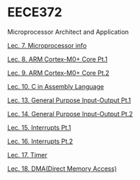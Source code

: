 # EECE372
Microprocessor Architect and Application

[Lec. 7. Microprocessor info](https://github.com/owjxyz/EECE372/blob/main/Lec.%207.%20Microprocessor%20info.md)

[Lec. 8. ARM Cortex-M0+ Core Pt.1](https://github.com/owjxyz/EECE372/blob/main/Lec.%208.%20ARM%20Cortex-M0%2B%20Core%20Pt.1.md)

[Lec. 9. ARM Cortex-M0+ Core Pt.2](https://github.com/owjxyz/EECE372/blob/main/Lec.%209.%20ARM%20Cortex-M0+%20Core%20Pt.2.md)

[Lec. 10. C in Assembly Language](https://github.com/owjxyz/EECE372/blob/main/Lec.%2010.%20C%20in%20Assembly%20Language.md)

[Lec. 13. General Purpose Input-Output Pt.1](https://github.com/owjxyz/EECE372/blob/main/Lec.%2013.%20General%20Purpose%20Input-Output%20Pt.1.md)

[Lec. 14. General Purpose Input-Output Pt.2](https://github.com/owjxyz/EECE372/blob/main/Lec.%2014.%20General%20Purpose%20Input-Output%20Pt.2.md)

[Lec. 15. Interrupts Pt.1](https://github.com/owjxyz/EECE372/blob/main/Lec.%2015.%20Interrupts%20Pt.1.md)

[Lec. 16. Interrupts Pt.2](https://github.com/owjxyz/EECE372/blob/main/Lec.%2016.%20Interrupts%20Pt.2.md)

[Lec. 17. Timer](https://github.com/owjxyz/EECE372/blob/main/Lec.%2017.%20Timer.md)

[Lec. 18. DMA(Direct Memory Access)](https://github.com/owjxyz/EECE372/blob/main/Lec.%2018.%20DMA(Direct%20Memory%20Access).md)

